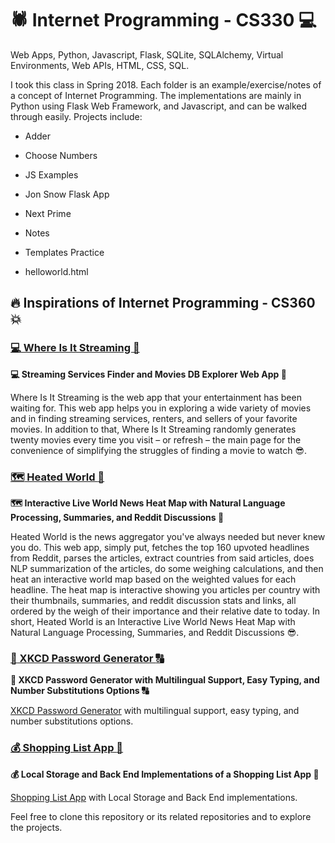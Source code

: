 # :spider: Internet Programming - CS330 :computer:

Web Apps, Python, Javascript, Flask, SQLite, SQLAlchemy, Virtual Environments, Web APIs, HTML, CSS, SQL.

I took this class in Spring 2018. Each folder is an example/exercise/notes of a concept of Internet Programming. The implementations are mainly in Python using Flask Web Framework, and Javascript, and can be walked through easily. Projects include:

* Adder

* Choose Numbers

* JS Examples

* Jon Snow Flask App

* Next Prime

* Notes

* Templates Practice

* helloworld.html

## :fire: Inspirations of Internet Programming - CS360 :boom:

### [:computer: Where Is It Streaming :movie_camera:](https://github.com/Ahmad-Magdy-Osman/WhereIsItStreaming/)

**:computer: Streaming Services Finder and Movies DB Explorer Web App :movie_camera:**

Where Is It Streaming is the web app that your entertainment has been waiting for. This web app helps you in exploring a wide variety of movies and in finding streaming services, renters, and sellers of your favorite movies. In addition to that, Where Is It Streaming randomly generates twenty movies every time you visit – or refresh – the main page for the convenience of simplifying the struggles of finding a movie to watch :sunglasses:.

### [:world_map: Heated World :newspaper:](https://github.com/Ahmad-Magdy-Osman/HeatedWorld)

**:world_map: Interactive Live World News Heat Map with Natural Language Processing, Summaries, and Reddit Discussions :newspaper:**

Heated World is the news aggregator you've always needed but never knew you do. This web app, simply put, fetches the top 160 upvoted headlines from Reddit, parses the articles, extract countries from said articles, does NLP summarization of the articles, do some weighing calculations, and then heat an interactive world map based on the weighted values for each headline. The heat map is interactive showing you articles per country with their thumbnails, summaries, and reddit discussion stats and links, all ordered by the weigh of their importance and their relative date to today. In short, Heated World is an Interactive Live World News Heat Map with Natural Language Processing, Summaries, and Reddit Discussions :sunglasses:.

### [:1234: XKCD Password Generator :capital_abcd:](https://github.com/Ahmad-Magdy-Osman/XKCDPasswordGenerator)

**:1234: XKCD Password Generator with Multilingual Support, Easy Typing, and Number Substitutions Options :capital_abcd:**

[XKCD Password Generator](https://serene-shore-69092.herokuapp.com/) with multilingual support, easy typing, and number substitutions options.

### [:moneybag: Shopping List App :shopping_cart:](https://github.com/Ahmad-Magdy-Osman/ShoppingListApp)

**:moneybag: Local Storage and Back End Implementations of a Shopping List App :shopping_cart:**

[Shopping List App](https://ahmadosman.com/ShoppingListApp/) with Local Storage and Back End implementations.

Feel free to clone this repository or its related repositories and to explore the projects.
